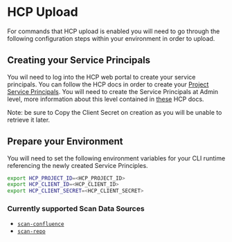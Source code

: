 # HCP Upload

For commands that HCP upload is enabled you will need to go through the following configuration steps within your environment in order to upload.

## Creating your Service Principals

You wil need to log into the HCP web portal to create your service principals. You can follow the HCP docs in order to create your [Project Service Principals](git@github.com:hashicorp-guides/vault-radar-demo.git). You will need to create the Service Principals at Admin level, more information about this level contained in [these](git@github.com:hashicorp-guides/vault-radar-demo.git) HCP docs.

Note: be sure to Copy the Client Secret on creation as you will be unable to retrieve it later.

## Prepare your Environment

You will need to set the following environment variables for your CLI runtime referencing the newly created Service Principles.

```bash
export HCP_PROJECT_ID=<HCP_PROJECT_ID>
export HCP_CLIENT_ID=<HCP_CLIENT_ID>
export HCP_CLIENT_SECRET=<HCP_CLIENT_SECRET>
```

### Currently supported Scan Data Sources

* [`scan-confluence`](confluence.md)
* [`scan-repo`](git.md)
